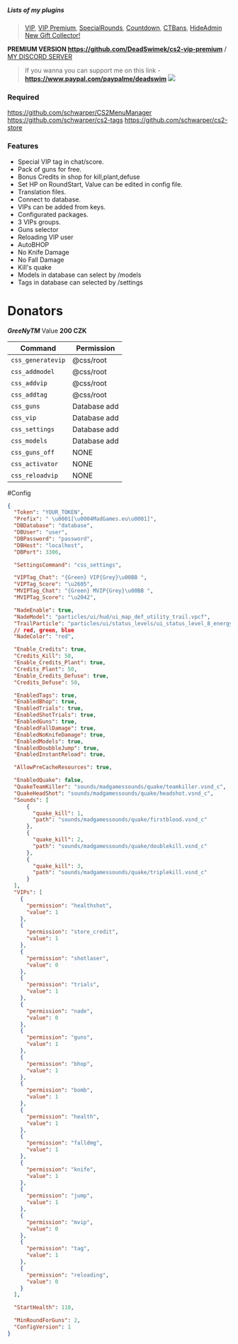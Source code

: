 
##### Lists of my plugins
> [VIP](https://github.com/DeadSwimek/cs2-vip), [VIP Premium](https://github.com/DeadSwimek/cs2-vip-premium), [SpecialRounds](https://github.com/DeadSwimek/cs2-specialrounds), [Countdown](https://github.com/DeadSwimek/cs2-countdown), [CTBans](https://github.com/DeadSwimek/cs2-ctban), [HideAdmin](https://github.com/DeadSwimek/cs2-hideadmin)
> [New Gift Collector!](https://github.com/DeadSwimek/cs2-gifts)


                


**PREMIUM VERSION https://github.com/DeadSwimek/cs2-vip-premium** / [MY DISCORD SERVER](https://discord.gg/WNK777rhwg)
> If you wanna you can support me on this link - **https://www.paypal.com/paypalme/deadswim**
![](https://camo.githubusercontent.com/6f4dcc3ce2ec908ab308be1f42581be46c9bb46cc9958637cc6044f640ed835f/68747470733a2f2f63646e2e646973636f72646170702e636f6d2f6174746163686d656e74732f313137363533373237323732343735383634382f313137363533373237323938303630373133382f7669702e706e67)

### Required
https://github.com/schwarper/CS2MenuManager
https://github.com/schwarper/cs2-tags
https://github.com/schwarper/cs2-store

### Features
- Special VIP tag in chat/score. 
- Pack of guns for free.
- Bonus Credits in shop for kill,plant,defuse
- Set HP on RoundStart, Value can be edited in config file.
- Translation files.
- Connect to database.
- VIPs can be added from keys.
- Configurated packages.
- 3 VIPs groups.
- Guns selector
- Reloading VIP user
- AutoBHOP
- No Knife Damage
- No Fall Damage
- Kill's quake
- Models in database can select by /models
- Tags in database can selected by /settings


# Donators
***GreeNyTM*** Value **200 CZK**

| Command      | Permission   |
| ------------ | ------------ |
| `css_generatevip`    | @css/root     |
| `css_addmodel`    | @css/root     |
| `css_addvip`    | @css/root     |
| `css_addtag`   | @css/root      | 
| `css_guns`    | Database add     |
| `css_vip`    | Database add     |
| `css_settings`    | Database add     |
| `css_models`    | Database add     |
| `css_guns_off`  | NONE   |
| `css_activator`  | NONE   |
| `css_reloadvip` | NONE  |

#Config

```JSON
{
  "Token": "YOUR_TOKEN",
  "Prefix": " \u0001[\u0004MadGames.eu\u0001]",
  "DBDatabase": "database",
  "DBUser": "user",
  "DBPassword": "password",
  "DBHost": "localhost",
  "DBPort": 3306,

  "SettingsCommand": "css_settings",

  "VIPTag_Chat": "{Green} VIP{Grey}\u00BB ",
  "VIPTag_Score": "\u2605",
  "MVIPTag_Chat": "{Green} MVIP{Grey}\u00BB ",
  "MVIPTag_Score": "\u2042",

  "NadeEnable": true,
  "NadeModel": "particles/ui/hud/ui_map_def_utility_trail.vpcf",
  "TrailParticle": "particles/ui/status_levels/ui_status_level_8_energycirc.vpcf",
  // red, green, blue
  "NadeColor": "red",

  "Enable_Credits": true,
  "Credits_Kill": 50,
  "Enable_Credits_Plant": true,
  "Credits_Plant": 50,
  "Enable_Credits_Defuse": true,
  "Credits_Defuse": 50,

  "EnabledTags": true,
  "EnabledBhop": true,
  "EnabledTrials": true,
  "EnabledShotTrials": true,
  "EnabledGuns": true,
  "EnabledFallDamage": true,
  "EnabledNoKnifeDamage": true,
  "EnabledModels": true,
  "EnabledDoubbleJump": true,
  "EnabledInstantReload": true,

  "AllowPreCacheResources": true,

  "EnabledQuake": false,
  "QuakeTeamKiller": "sounds/madgamessounds/quake/teamkiller.vsnd_c",
  "QuakeHeadShot": "sounds/madgamessounds/quake/headshot.vsnd_c",
  "Sounds": [
      {
        "quake_kill": 1,
        "path": "sounds/madgamessounds/quake/firstblood.vsnd_c"
      },
      {
        "quake_kill": 2,
        "path": "sounds/madgamessounds/quake/doublekill.vsnd_c"
      },
      {
        "quake_kill": 3,
        "path": "sounds/madgamessounds/quake/triplekill.vsnd_c"
      }
  ],
  "VIPs": [
    {
      "permission": "healthshot",
      "value": 1
    },
    {
      "permission": "store_credit",
      "value": 1
    },
    {
      "permission": "shotlaser",
      "value": 0
    },
    {
      "permission": "trials",
      "value": 1
    },
    {
      "permission": "nade",
      "value": 0
    },
    {
      "permission": "guns",
      "value": 1
    },
    {
      "permission": "bhop",
      "value": 1
    },
    {
      "permission": "bomb",
      "value": 1
    },
    {
      "permission": "health",
      "value": 1
    },
    {
      "permission": "falldmg",
      "value": 1
    },
    {
      "permission": "knife",
      "value": 1
    },
    {
      "permission": "jump",
      "value": 1
    },
    {
      "permission": "mvip",
      "value": 0
    },
    {
      "permission": "tag",
      "value": 1
    },
    {
      "permission": "reloading",
      "value": 0
    }
  ],

  "StartHealth": 110,

  "MinRoundForGuns": 2,
  "ConfigVersion": 1
}
```

